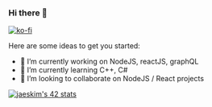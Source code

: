 ### Hi there 👋

[![ko-fi](https://ko-fi.com/img/githubbutton_sm.svg)](https://ko-fi.com/U7U87T60F)

Here are some ideas to get you started:

- 🔭 I’m currently working on NodeJS, reactJS, graphQL
- 🌱 I’m currently learning C++, C#
- 👯 I’m looking to collaborate on NodeJS / React projects

[![jaeskim's 42 stats](https://badge42.herokuapp.com/api/stats/hsaadaou)](https://github.com/JaeSeoKim/badge42)

